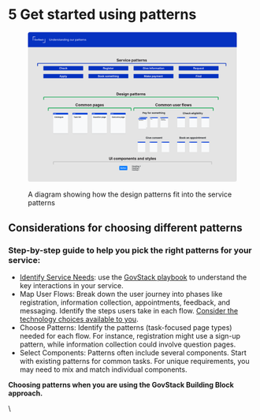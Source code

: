 # 5 Get started using patterns

<figure><img src="../.gitbook/assets/image (1) (1).png" alt=""><figcaption><p>A diagram showing how the design patterns fit into the service patterns</p></figcaption></figure>

## **Considerations for choosing different patterns**

### **Step-by-step guide to help you pick the right patterns for your service:**&#x20;

* [Identify Service Needs](../service-design-good-practice-guidelines/3.1-user-centred-design/): use the [GovStack playbook](http://127.0.0.1:5000/s/4D3oEcPGpYoKnwkQmCzJ/govstack-implementation-playbook/design-and-delivery/user-journeys) to understand the key interactions in your service.
* Map User Flows: Break down the user journey into phases like registration, information collection, appointments, feedback, and messaging. Identify the steps users take in each flow. [Consider the technology choices available to you](../service-design-good-practice-guidelines/3.4-technology-choices/).
* Choose Patterns: Identify the patterns (task-focused page types) needed for each flow. For instance, registration might use a sign-up pattern, while information collection could involve question pages.
* Select Components: Patterns often include several components. Start with existing patterns for common tasks. For unique requirements, you may need to mix and match individual components.

**Choosing patterns when you are using the GovStack Building Block approach.**&#x20;

\
